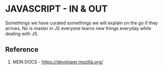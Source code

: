 # JAVASCRIPT - IN & OUT

Somethings we have curated somethings we will explain on the go if they arrives, No is master in JS everyone learns new things everyday while dealing with JS.

## Reference 
1. MDN DOCS - https://developer.mozilla.org/ 